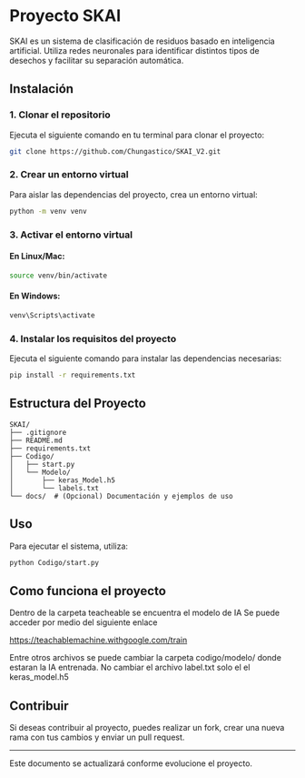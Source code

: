# Proyecto SKAI

SKAI es un sistema de clasificación de residuos basado en inteligencia artificial. Utiliza redes neuronales para identificar distintos tipos de desechos y facilitar su separación automática.

## Instalación

### 1. Clonar el repositorio
Ejecuta el siguiente comando en tu terminal para clonar el proyecto:

```bash
git clone https://github.com/Chungastico/SKAI_V2.git
```

### 2. Crear un entorno virtual
Para aislar las dependencias del proyecto, crea un entorno virtual:

```bash
python -m venv venv
```

### 3. Activar el entorno virtual
#### En Linux/Mac:
```bash
source venv/bin/activate
```

#### En Windows:
```bash
venv\Scripts\activate
```

### 4. Instalar los requisitos del proyecto

Ejecuta el siguiente comando para instalar las dependencias necesarias:

```bash
pip install -r requirements.txt
```

## Estructura del Proyecto
```
SKAI/
├── .gitignore
├── README.md
├── requirements.txt
├── Codigo/
│   ├── start.py
│   └── Modelo/
│       ├── keras_Model.h5
│       └── labels.txt
└── docs/  # (Opcional) Documentación y ejemplos de uso
```

## Uso
Para ejecutar el sistema, utiliza:

```bash
python Codigo/start.py
```
## Como funciona el proyecto
Dentro de la carpeta teacheable se encuentra el modelo de IA
Se puede acceder por medio del siguiente enlace

https://teachablemachine.withgoogle.com/train

Entre otros archivos se puede cambiar la carpeta codigo/modelo/ donde estaran la IA entrenada. No cambiar el archivo label.txt solo el el keras_model.h5


## Contribuir
Si deseas contribuir al proyecto, puedes realizar un fork, crear una nueva rama con tus cambios y enviar un pull request.

---
Este documento se actualizará conforme evolucione el proyecto.


